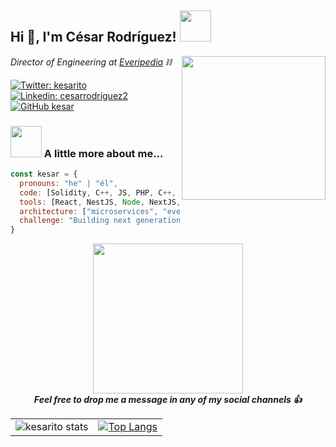 <h2> Hi 👋, I'm César Rodríguez! <img src="https://media.giphy.com/media/mGcNjsfWAjY5AEZNw6/giphy.gif" width="50"></h2>
<img align='right' src="https://media.giphy.com/media/RyXVu4ZW454IM/giphy.gif" width="230">
<p><em>Director of Engineering at <a href="https://everipedia.com/">Everipedia</a> ⛓
</em></p>

[![Twitter: kesarito](https://img.shields.io/twitter/follow/kesarito?style=social)](https://twitter.com/kesarito)
[![Linkedin: cesarrodriguez2](https://img.shields.io/badge/-cesarrodriguez2-blue?style=flat-square&logo=Linkedin&logoColor=white&link=https://www.linkedin.com/in/cesarrodriguez2/)](https://www.linkedin.com/in/cesarrodriguez2/)
[![GitHub kesar](https://img.shields.io/github/followers/kesar?label=follow&style=social)](https://github.com/kesar)


### <img src="https://media.giphy.com/media/VgCDAzcKvsR6OM0uWg/giphy.gif" width="50"> A little more about me...  

```javascript
const kesar = {
  pronouns: "he" | "él",
  code: [Solidity, C++, JS, PHP, C++, TS],
  tools: [React, NestJS, Node, NextJS, ROS, ROS2, Docker, EOS, Ethereum],
  architecture: ["microservices", "event-driven", "design system pattern", "DRY"],
  challenge: "Building next generation of robots 🤖"
}
```

<center><img src="https://media.giphy.com/media/O8oPnvoMi31mw/giphy.gif" width="240" align="center"> 
  <br><em><b>Feel free to drop me a message in any of my social channels 👍</em></center>
  

| | |
|----------|:-------------:|
| ![kesarito stats](https://github-readme-stats.vercel.app/api?username=kesar&theme=material-palenight&count_private=true&show_icons=true) |  [![Top Langs](https://github-readme-stats.vercel.app/api/top-langs/?username=kesar&layout=compact&theme=material-palenight)](https://github.com/kesar) |


